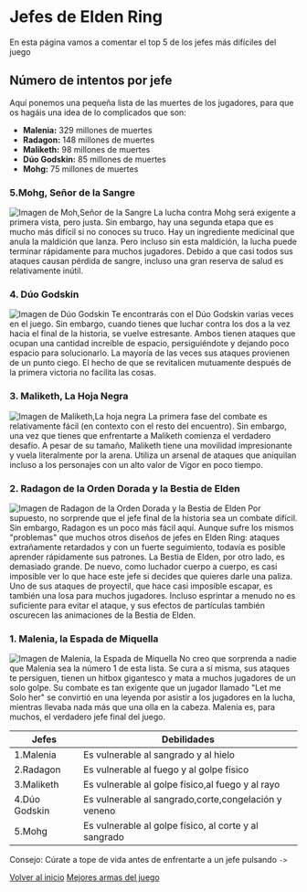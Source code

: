 # Jefes de Elden Ring

En esta página vamos a comentar el top 5 de los jefes más difíciles del juego

## Número de intentos por jefe

Aquí ponemos una pequeña lista de las muertes de los jugadores, para que os hagáis una idea de lo complicados que son:

* **Malenia:** 329 millones de muertes
* **Radagon:** 148 millones de muertes
* **Maliketh:** 98 millones de muertes
* **Dúo Godskin:** 85 millones de muertes
* **Mohg:** 75 millones de muertes

### 5.Mohg, Señor de la Sangre

![Imagen de Moh,Señor de la Sangre](https://img.redbull.com/images/c_crop,x_0,y_0,h_439,w_780/c_fill,w_640,h_386/q_auto,f_auto/redbullcom/2022/4/29/pzkbsxfiwy0wkoz8uffe/elden-ring-mogh)
La lucha contra Mohg será exigente a primera vista, pero justa. Sin embargo, hay una segunda etapa que es mucho más difícil si no conoces su truco. Hay un ingrediente medicinal que anula la maldición que lanza. Pero incluso sin esta maldición, la lucha puede terminar rápidamente para muchos jugadores. Debido a que casi todos sus ataques causan pérdida de sangre, incluso una gran reserva de salud es relativamente inútil.

### 4. Dúo Godskin

![Imagen de Dúo Godskin](https://img.redbull.com/images/c_crop,x_0,y_0,h_720,w_1280/c_fill,w_680,h_383/q_auto,f_auto/redbullcom/2022/4/29/a53rybrw6dolfvgvdywk/elden-ring-godskin-duo)
Te encontrarás con el Dúo Godskin varias veces en el juego. Sin embargo, cuando tienes que luchar contra los dos a la vez hacia el final de la historia, se vuelve estresante. Ambos tienen ataques que ocupan una cantidad increíble de espacio, persiguiéndote y dejando poco espacio para solucionarlo. La mayoría de las veces sus ataques provienen de un punto ciego. El hecho de que se revitalicen mutuamente después de la primera victoria no facilita las cosas.

### 3. Maliketh, La Hoja Negra

![Imagen de Maliketh,La hoja negra](https://img.redbull.com/images/c_crop,x_0,y_0,h_2160,w_3840/c_fill,w_680,h_383/q_auto,f_auto/redbullcom/2022/4/29/h0ztspgdmn1ufgpqt0ak/elden-ring-maliketh)
La primera fase del combate es relativamente fácil (en contexto con el resto del encuentro). Sin embargo, una vez que tienes que enfrentarte a Maliketh comienza el verdadero desafío. A pesar de su tamaño, Maliketh tiene una movilidad impresionante y vuela literalmente por la arena. Utiliza un arsenal de ataques que aniquilan incluso a los personajes con un alto valor de Vigor en poco tiempo.

### 2. Radagon de la Orden Dorada y la Bestia de Elden

![Imagen de Radagon de la Orden Dorada y la Bestia de Elden](https://img.redbull.com/images/c_crop,x_0,y_0,h_576,w_1024/c_fill,w_680,h_383/q_auto,f_auto/redbullcom/2022/4/29/z0hlqib8p4xgw95nhdgr/elden-ring-elden-bestia)
Por supuesto, no sorprende que el jefe final de la historia sea un combate difícil. Sin embargo, Radagon es un poco más fácil aquí. Aunque sufre los mismos "problemas" que muchos otros diseños de jefes en Elden Ring: ataques extrañamente retardados y con un fuerte seguimiento, todavía es posible aprender rápidamente sus patrones.
La Bestia de Elden, por otro lado, es demasiado grande. De nuevo, como luchador cuerpo a cuerpo, es casi imposible ver lo que hace este jefe si decides que quieres darle una paliza. Uno de sus ataques de proyectil, que hace casi imposible escapar, es también una losa para muchos jugadores. Incluso esprintar a menudo no es suficiente para evitar el ataque, y sus efectos de partículas también oscurecen las animaciones de la Bestia de Elden.

### 1. Malenia, la Espada de Miquella

![Imagen de Malenia, la Espada de Miquella](https://img.redbull.com/images/c_crop,x_0,y_0,h_810,w_1440/c_fill,w_680,h_383/q_auto,f_auto/redbullcom/2022/4/29/gq2ahty5smu5yec6nkuw/elden-ring-malenia)
No creo que sorprenda a nadie que Malenia sea la número 1 de esta lista. Se cura a sí misma, sus ataques te persiguen, tienen un hitbox gigantesco y mata a muchos jugadores de un solo golpe. Su combate es tan exigente que un jugador llamado "Let me Solo her" se convirtió en una leyenda por asistir a los jugadores en la lucha, mientras llevaba nada más que una olla en la cabeza.
Malenia es, para muchos, el verdadero jefe final del juego.


| **Jefes**     | **Debilidades**                                       |
|---------------|-------------------------------------------------------|
| 1.Malenia     | Es vulnerable al sangrado y al hielo                  |
| 2.Radagon     | Es vulnerable al fuego y al golpe físico              |
| 3.Maliketh    | Es vulnerable al golpe físico,al fuego y al rayo      |
| 4.Dúo Godskin | Es vulnerable al sangrado,corte,congelación y veneno  |
| 5.Mohg        | Es vulnerable al golpe físico, al corte y al sangrado |

Consejo: Cúrate a tope de vida antes de enfrentarte a un jefe pulsando `->`

[Volver al inicio](./indice.md)
[Mejores armas del juego](./armas.md)